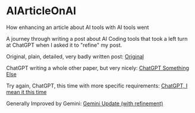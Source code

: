 # AIArticleOnAI

How enhancing an article about AI tools with AI tools went

A journey through writing a post about AI Coding tools that took a left turn at ChatGPT when I asked it to "refine" my post.

Original, plain, detailed, very badly written post:
[Original](./AIToolsPaperRaw.md)

ChatGPT writing a whole other paper, but very nicely:
[ChatGPT Something Else](./AIToolsPaper-ModifiedByChatGPT.md)

Try again, ChatGPT, this time with more specific requirements:
[ChatGPT, I mean it this time](./AIToolsPaper-ChatGPTWithMuchClearerInstructions.md)

Generally Improved by Gemini:
[Gemini Update (with refinement)](./AIToolsPaper-GeminiRefinement.md)
